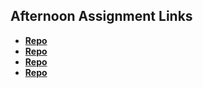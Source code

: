 ## Afternoon Assignment Links

* **[Repo](https://porter12346.github.io/score-board/)**
* **[Repo](https://porter12346.github.io/sports-betting-sim/)**
* **[Repo](https://porter12346.github.io/boss-fight/)**
* **[Repo](https://porter12346.github.io/ice-cream-shop/)**
